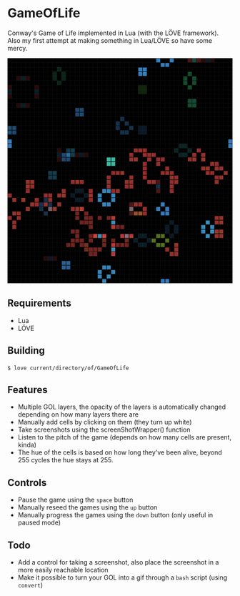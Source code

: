 GameOfLife
==========

Conway's Game of Life implemented in Lua (with the LÖVE framework).
Also my first attempt at making something in Lua/LÖVE so have some mercy.

![Multiple layers](misc/screen.png)

Requirements
----------

* Lua
* LÖVE

Building
----------

    $ love current/directory/of/GameOfLife


Features
----------

* Multiple GOL layers, the opacity of the layers is automatically changed depending on how many layers there are
* Manually add cells by clicking on them (they turn up white)
* Take screenshots using the screenShotWrapper() function
* Listen to the pitch of the game (depends on how many cells are present, kinda)
* The hue of the cells is based on how long they've been alive, beyond 255 cycles the hue stays at 255.

Controls
----------

* Pause the game using the `space` button
* Manually reseed the games using the `up` button
* Manually progress the games using the `down` button (only useful in paused mode)

Todo
----------

* Add a control for taking a screenshot, also place the screenshot in a more easily reachable location
* Make it possible to turn your GOL into a gif through a `bash` script (using `convert`)
